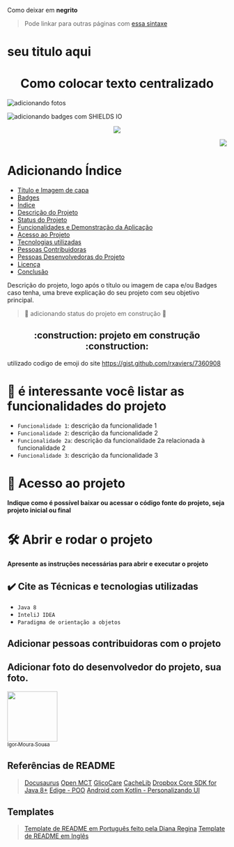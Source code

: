 Como deixar em **negrito**

> Pode linkar para outras páginas com [essa sintaxe](https://www.linkedin.com/in/igor-moura-b06605205/)

# seu titulo aqui

<h1 align="center">Como colocar texto centralizado</h1>

![adicionando fotos](https://user-images.githubusercontent.com/90483859/214435815-b9bbbcbc-c3b8-45b1-bca6-7a2754a1ddb9.jpg)

![adicionando badges com SHIELDS IO](https://img.shields.io/badge/STATUS-EM%20DESENVOLVIMENTO-<COLOR>GREEN)
<p align="center">
<img href="Centralizando badges" src="https://img.shields.io/badge/STATUS-EM%20DESENVOLVIMENTO-<COLOR>GREEN"/>
</p>

<p align="right">
<img href="margem a direita badges" src="https://img.shields.io/badge/STATUS-EM%20DESENVOLVIMENTO-<COLOR>GREEN"/>
</p>

# Adicionando Índice
* [Título e Imagem de capa](#Título-e-Imagem-de-capa)
* [Badges](#badges)
* [Índice](#índice)
* [Descrição do Projeto](#descrição-do-projeto)
* [Status do Projeto](#status-do-Projeto)
* [Funcionalidades e Demonstração da Aplicação](#funcionalidades-e-demonstração-da-aplicação)
* [Acesso ao Projeto](#acesso-ao-projeto)
* [Tecnologias utilizadas](#tecnologias-utilizadas)
* [Pessoas Contribuidoras](#pessoas-contribuidoras)
* [Pessoas Desenvolvedoras do Projeto](#pessoas-desenvolvedoras)
* [Licença](#licença)
* [Conclusão](#conclusão)

Descrição do projeto, logo após o título ou imagem de capa e/ou Badges caso tenha, uma breve explicação do seu projeto com seu objetivo principal.

> :construction: adicionando status do projeto em construção :construction:
<h2 align="center">
  :construction: projeto em construção :construction:
</h2>

utilizado codigo de emoji do site https://gist.github.com/rxaviers/7360908

# :hammer: é interessante você listar as funcionalidades do projeto

- `Funcionalidade 1`: descrição da funcionalidade 1
- `Funcionalidade 2`: descrição da funcionalidade 2
- `Funcionalidade 2a`: descrição da funcionalidade 2a relacionada à funcionalidade 2
- `Funcionalidade 3`: descrição da funcionalidade 3

# 📁 Acesso ao projeto
**Indique como é possível baixar ou acessar o código fonte do projeto, seja projeto inicial ou final**

# 🛠️ Abrir e rodar o projeto
**Apresente as instruções necessárias para abrir e executar o projeto**

## ✔️ Cite as Técnicas e tecnologias utilizadas

- ``Java 8``
- ``InteliJ IDEA``
- ``Paradigma de orientação a objetos``

## Adicionar pessoas contribuidoras com o projeto
## Adicionar foto do desenvolvedor do projeto, sua foto.

[<img src="https://user-images.githubusercontent.com/90483859/214440737-16b70fa1-a7be-48f6-b77e-cb4b31c61d83.jpg" width=115><br><sub>Igor Moura Sousa</sub>](https://github.com/camilafernanda)


## Referências de README
>[Docusaurus](https://github.com/facebook/docusaurus/blob/main/README.md)
>[Open MCT](https://github.com/nasa/openmct)
>[GlicoCare](https://github.com/camilafernanda/GlicoCare/blob/main/README.md)
>[CacheLib](https://github.com/facebook/CacheLib/blob/main/README.md)
>[Dropbox Core SDK for Java 8+](https://github.com/dropbox/dropbox-sdk-java)
>[Edige - POO](https://github.com/gui-lirasilva/Edige-POO/blob/master/README.md)
>[Android com Kotlin - Personalizando UI](https://github.com/alura-cursos/android-com-kotlin-personalizando-ui/blob/master/README.md)

## Templates

>[Template de README em Português feito pela Diana Regina](https://gist.github.com/reginadiana/e044fe93ed81aa04a10361cb841c0409)
>[Template de README em Inglês](https://github.com/othneildrew/Best-README-Template)

